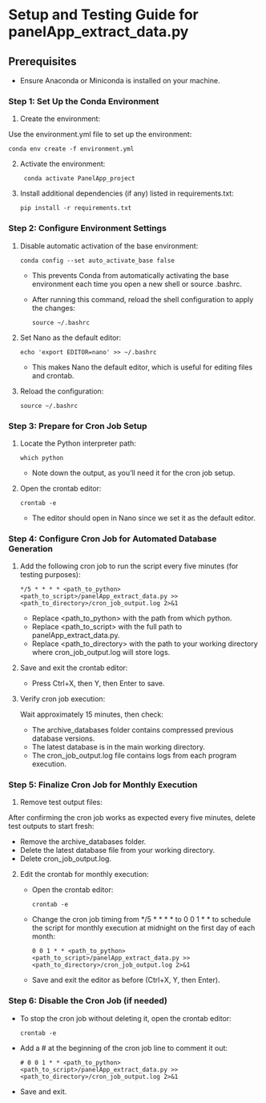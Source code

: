 # Setup and Testing Guide for panelApp_extract_data.py

## Prerequisites

  -	Ensure Anaconda or Miniconda is installed on your machine.


### Step 1: Set Up the Conda Environment

1.	Create the environment:

Use the environment.yml file to set up the environment:

    conda env create -f environment.yml
    
2.	Activate the environment:

         conda activate PanelApp_project

3.	Install additional dependencies (if any) listed in requirements.txt:

        pip install -r requirements.txt
  	

### Step 2: Configure Environment Settings

1.	Disable automatic activation of the base environment:

        conda config --set auto_activate_base false

	-	This prevents Conda from automatically activating the base environment each time you open a new shell or source .bashrc.
	-	After running this command, reload the shell configuration to apply the changes:

        	source ~/.bashrc


2.	Set Nano as the default editor:

        echo 'export EDITOR=nano' >> ~/.bashrc

	-	This makes Nano the default editor, which is useful for editing files and crontab.

3.	Reload the configuration:

        source ~/.bashrc

### Step 3: Prepare for Cron Job Setup

1.	Locate the Python interpreter path:

        which python

	-	Note down the output, as you’ll need it for the cron job setup.

2.	Open the crontab editor:

        crontab -e

	-	The editor should open in Nano since we set it as the default editor.

### Step 4: Configure Cron Job for Automated Database Generation

1.	Add the following cron job to run the script every five minutes (for testing purposes):

        */5 * * * * <path_to_python> <path_to_script>/panelApp_extract_data.py >> <path_to_directory>/cron_job_output.log 2>&1

	-	Replace <path_to_python> with the path from which python.
	-	Replace <path_to_script> with the full path to panelApp_extract_data.py.
	-	Replace <path_to_directory> with the path to your working directory where cron_job_output.log will store logs.

2.	Save and exit the crontab editor:
 
	-	Press Ctrl+X, then Y, then Enter to save.

3.	Verify cron job execution:
 
	Wait approximately 15 minutes, then check:
	-	The archive_databases folder contains compressed previous database versions.
	-	The latest database is in the main working directory.
	-	The cron_job_output.log file contains logs from each program execution.

### Step 5: Finalize Cron Job for Monthly Execution

1.	Remove test output files:

After confirming the cron job works as expected every five minutes, delete test outputs to start fresh:

-	Remove the archive_databases folder.
-	Delete the latest database file from your working directory.
-	Delete cron_job_output.log.
 
2.	Edit the crontab for monthly execution:

	-	Open the crontab editor:

        	crontab -e


	-	Change the cron job timing from */5 * * * * to 0 0 1 * * to schedule the script for monthly execution at midnight on the first day of each month:

        	0 0 1 * * <path_to_python> <path_to_script>/panelApp_extract_data.py >> <path_to_directory>/cron_job_output.log 2>&1


	-	Save and exit the editor as before (Ctrl+X, Y, then Enter).


### Step 6: Disable the Cron Job (if needed)

-	To stop the cron job without deleting it, open the crontab editor:

    	crontab -e


-	Add a # at the beginning of the cron job line to comment it out:

    	# 0 0 1 * * <path_to_python> <path_to_script>/panelApp_extract_data.py >> <path_to_directory>/cron_job_output.log 2>&1


-	Save and exit.
